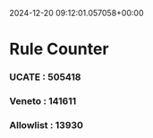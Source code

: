 2024-12-20 09:12:01.057058+00:00
# Rule Counter 
 ### UCATE : 505418

 ### Veneto : 141611

 ### Allowlist : 13930